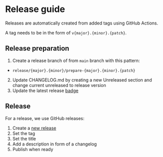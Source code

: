# Release guide

Releases are automatically created from added tags using GitHub Actions.

A tag needs to be in the form of `v{major}.{minor}.{patch}`.

## Release preparation

1. Create a release branch of from `main` branch with this pattern:

- `release/{major}.{minor}/prepare-{major}.{minor}.{patch}`

2. Update CHANGELOG.md by creating a new Unreleased section and change current unreleased to release version
3. Update the latest release [badge](badges.md)

## Release

For a release, we use GitHub releases:

1. Create a [new release](https://docs.github.com/en/repositories/releasing-projects-on-github/managing-releases-in-a-repository)
2. Set the tag
3. Set the title
4. Add a description in form of a changelog
5. Publish when ready
